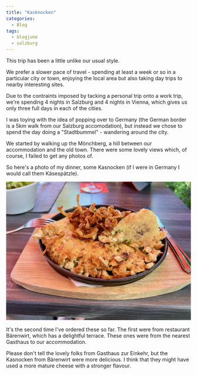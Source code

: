 ```yaml
---
title: "Kasknocken"
categories:
  - Blog
tags:
  - blogjune
  - salzburg
---
```


This trip has been a little unlike our usual style.

We prefer a slower pace of travel - spending at least
a week or so in a particular city or town, enjoying the local area but also taking day trips to nearby
interesting sites.

Due to the contraints imposed by tacking a personal trip onto a work trip, we're spending 4 nights in
Salzburg and 4 nights in Vienna, which gives us only three full days in each of the cities.

I was toying with the idea of popping over to Germany (the German border is a 5km walk from our Salzburg
accomodation), but instead we chose to spend the day doing a "Stadtbummel" - wandering around the city.

We started by walking up the Mönchberg, a hill between our accommodation and the old town. There were
some lovely views which, of course, I failed to get any photos of.

So here's a photo of my dinner, some Kasnocken (if I were in Germany I would call them Käsespätzle).

[![Kasnocken](/assets/images/2024-06-18-kasnocken-thumb.png)](/assets/images/2024-06-18-kasnocken-thumb.png)

It's the second time I've ordered these so far. The first were from restaurant Bärenwirt, which has
a delightful terrace. These ones were from the nearest Gasthaus to our accommodation.

Please don't tell the lovely folks from Gasthaus zur Einkehr, but the Kasnocken from Bärenwirt were more
delicious. I think that they might have used a more mature cheese with a stronger flavour.